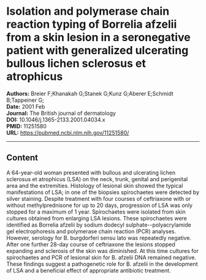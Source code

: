 # Isolation and polymerase chain reaction typing of Borrelia afzelii from a skin lesion in a seronegative patient with generalized ulcerating bullous lichen sclerosus et atrophicus

**Authors:** Breier F;Khanakah G;Stanek G;Kunz G;Aberer E;Schmidt B;Tappeiner G;  
**Date:** 2001 Feb  
**Journal:** The British journal of dermatology  
**DOI:** 10.1046/j.1365-2133.2001.04034.x  
**PMID:** 11251580  
**URL:** https://pubmed.ncbi.nlm.nih.gov/11251580/

---

## Content

A 64-year-old woman presented with bullous and ulcerating lichen sclerosus et atrophicus (LSA) on the neck, trunk, genital and perigenital area and the extremities. Histology of lesional skin showed the typical manifestations of LSA; in one of the biopsies spirochaetes were detected by silver staining. Despite treatment with four courses of ceftriaxone with or without methylprednisone for up to 20 days, progression of LSA was only stopped for a maximum of 1 year. Spirochaetes were isolated from skin cultures obtained from enlarging LSA lesions. These spirochaetes were identified as Borrelia afzelii by sodium dodecyl sulphate--polyacrylamide gel electrophoresis and polymerase chain reaction (PCR) analyses. However, serology for B. burgdorferi sensu lato was repeatedly negative. After one further 28-day course of ceftriaxone the lesions stopped expanding and sclerosis of the skin was diminished. At this time cultures for spirochaetes and PCR of lesional skin for B. afzelii DNA remained negative. These findings suggest a pathogenetic role for B. afzelii in the development of LSA and a beneficial effect of appropriate antibiotic treatment.
